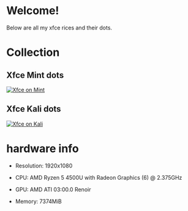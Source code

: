 # Welcome!
Below are all my xfce rices and their dots.

# Collection

## Xfce Mint dots
[![Xfce on Mint](https://cdn.discordapp.com/attachments/956596331042975766/965936626054361149/IMG_20220419_165550.png)](https://github.com/abyseku/xfce-dots/tree/xfce-on-mint)


## Xfce Kali dots
[![Xfce on Kali](https://cdn.discordapp.com/attachments/956596331042975766/965936639639707688/IMG_20220419_165527.png)](https://github.com/abyseku/xfce-dots/tree/xfce-on-kali)

# hardware info

* Resolution: 1920x1080

* CPU: AMD Ryzen 5 4500U with Radeon Graphics (6) @ 2.375GHz

* GPU: AMD ATI 03:00.0 Renoir 

* Memory: 7374MiB 

